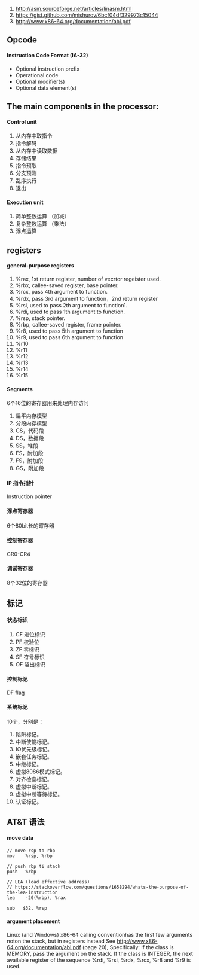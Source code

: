 1. http://asm.sourceforge.net/articles/linasm.html
2. https://gist.github.com/mishurov/6bcf04df329973c15044
1. http://www.x86-64.org/documentation/abi.pdf

## Opcode 
#### Instruction Code Format (IA-32)
- Optional instruction prefix
- Operational code
- Optional modifier(s)
- Optional data element(s)

## The main components in the processor:
#### Control unit
1. 从内存中取指令
1. 指令解码
1. 从内存中读取数据
1. 存储结果
1. 指令预取
1. 分支预测
1. 乱序执行
1. 退出

####  Execution unit
1. 简单整数运算 （加减）
1. 复杂整数运算 （乘法）
1. 浮点运算

## registers
#### general-purpose registers
1. %rax, 1st return register, number of vecrtor regeister used.
1. %rbx, callee-saved register, base pointer.
1. %rcx, pass 4th argument to function.
1. %rdx, pass 3rd argument to function，2nd return register
1. %rsi, used to pass 2th argument to function1.
1. %rdi, used to pass 1th argument to function.
1. %rsp, stack pointer.
1. %rbp, callee-saved register, frame pointer.
1. %r8, used to pass 5th argument to function
1. %r9, used to pass 6th argument to function
1. %r10
1. %r11
1. %r12
1. %r13
1. %r14
1. %r15

#### Segments
6个16位的寄存器用来处理内存访问
1. 扁平内存模型
1. 分段内存模型
1. CS，代码段
1. DS，数据段
1. SS，堆段
1. ES，附加段
1. FS，附加段
1. GS，附加段

#### IP 指令指针
Instruction pointer

#### 浮点寄存器
6个80bit长的寄存器

#### 控制寄存器
CR0-CR4

#### 调试寄存器
8个32位的寄存器

## 标记
#### 状态标识
1. CF 进位标识
1. PF 校验位
1. ZF 零标识
1. SF 符号标识
1. OF 溢出标识

#### 控制标记
DF flag

#### 系统标记
10个，分别是：
1. 陷阱标记。
1. 中断使能标记。
1. IO优先级标记。
1. 嵌套任务标记。
1. 中继标记。
1. 虚拟8086模式标记。
1. 对齐检查标记。
1. 虚拟中断标记。
1. 虚拟中断等待标记。
1. 认证标记。

## AT&T 语法
#### move data

```
// move rsp to rbp
mov    %rsp, %rbp 
```

```
// push rbp ti stack
push   %rbp 
```

```
// LEA (load effective address)
// https://stackoverflow.com/questions/1658294/whats-the-purpose-of-the-lea-instruction
lea    -20(%rbp), %rax 
```

```
sub   $32, %rsp
```

#### argument placement
Linux (and Windows) x86-64 calling conventionhas the first few arguments noton the stack, but in registers instead
See http://www.x86-64.org/documentation/abi.pdf (page 20), Specifically:
If the class is MEMORY, pass the argument on the stack.
If the class is INTEGER, the next available register of the sequence %rdi, %rsi, %rdx, %rcx, %r8 and %r9 is used.
